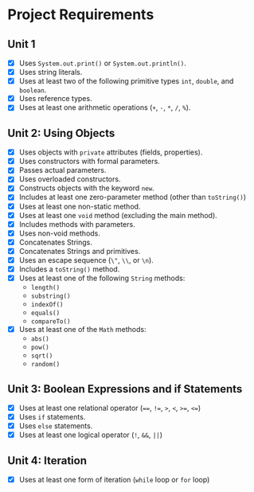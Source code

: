 # Project Requirements

## Unit 1

- [x] Uses `System.out.print()` or `System.out.println()`.
- [x] Uses string literals.
- [x] Uses at least two of the following primitive types `int`, `double`, and `boolean`.
- [x] Uses reference types.
- [x] Uses at least one arithmetic operations (`+`, `-`, `*`, `/`, `%`).

## Unit 2: Using Objects

- [x] Uses objects with `private` attributes (fields, properties).
- [x] Uses constructors with formal parameters.
- [x] Passes actual parameters.
- [x] Uses overloaded constructors.
- [x] Constructs objects with the keyword `new`.
- [x] Includes at least one zero-parameter method (other than `toString()`)
- [x] Uses at least one non-static method.
- [x] Uses at least one `void` method (excluding the main method).
- [x] Includes methods with parameters.
- [x] Uses non-void methods.
- [x] Concatenates Strings.
- [x] Concatenates Strings and primitives.
- [x] Uses an escape sequence (`\"`, `\\`, or `\n`).
- [x] Includes a `toString()` method.
- [x] Uses at least one of the following `String` methods:
	- `length()`
	- `substring()`
	- `indexOf()`
	- `equals()`
	- `compareTo()`
- [x] Uses at least one of the `Math` methods:
	- `abs()`
	- `pow()`
	- `sqrt()`
	- `random()`

## Unit 3: Boolean Expressions and if Statements

- [x] Uses at least one relational operator (`==`, `!=`, `>`, `<`, `>=`, `<=`)
- [x] Uses `if` statements.
- [x] Uses `else` statements.
- [x] Uses at least one logical operator (`!`, `&&`, `||`)

## Unit 4: Iteration

- [x] Uses at least one form of iteration (`while` loop or `for` loop)
